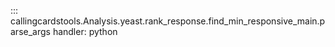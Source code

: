 ::: callingcardstools.Analysis.yeast.rank_response.find_min_responsive_main.parse_args
    handler: python